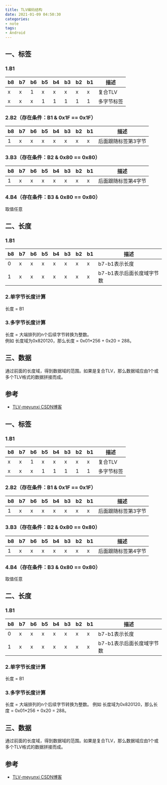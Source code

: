 ```yaml
---
title: TLV编码结构
date: 2021-01-09 04:50:30 
categories: 
- note
tags: 
- Android
---
```


<h2>一、标签</h2>
<h3>1.B1</h3>
<table role=\"table\">
<thead>
<tr>
<th>b8</th>
<th>b7</th>
<th>b6</th>
<th>b5</th>
<th>b4</th>
<th>b3</th>
<th>b2</th>
<th>b1</th>
<th>描述</th>
</tr>
</thead>
<tbody>
<tr>
<td>x</td>
<td>x</td>
<td>1</td>
<td>x</td>
<td>x</td>
<td>x</td>
<td>x</td>
<td>x</td>
<td>复合TLV</td>
</tr>
<tr>
<td>x</td>
<td>x</td>
<td>x</td>
<td>1</td>
<td>1</td>
<td>1</td>
<td>1</td>
<td>1</td>
<td>多字节标签</td>
</tr>
</tbody>
</table>
<h3>2.B2（存在条件：B1 &amp; 0x1F == 0x1F）</h3>
<table role=\"table\">
<thead>
<tr>
<th>b8</th>
<th>b7</th>
<th>b6</th>
<th>b5</th>
<th>b4</th>
<th>b3</th>
<th>b2</th>
<th>b1</th>
<th>描述</th>
</tr>
</thead>
<tbody>
<tr>
<td>1</td>
<td>x</td>
<td>x</td>
<td>x</td>
<td>x</td>
<td>x</td>
<td>x</td>
<td>x</td>
<td>后面跟随标签第3字节</td>
</tr>
</tbody>
</table>
<h3>3.B3（存在条件：B2 &amp; 0x80 == 0x80）</h3>
<table role=\"table\">
<thead>
<tr>
<th>b8</th>
<th>b7</th>
<th>b6</th>
<th>b5</th>
<th>b4</th>
<th>b3</th>
<th>b2</th>
<th>b1</th>
<th>描述</th>
</tr>
</thead>
<tbody>
<tr>
<td>1</td>
<td>x</td>
<td>x</td>
<td>x</td>
<td>x</td>
<td>x</td>
<td>x</td>
<td>x</td>
<td>后面跟随标签第4字节</td>
</tr>
</tbody>
</table>
<h3>4.B4（存在条件：B3 &amp; 0x80 == 0x80）</h3>
<p>取值任意</p>
<h2>二、长度</h2>
<h3>1.B1</h3>
<table role=\"table\">
<thead>
<tr>
<th>b8</th>
<th>b7</th>
<th>b6</th>
<th>b5</th>
<th>b4</th>
<th>b3</th>
<th>b2</th>
<th>b1</th>
<th>描述</th>
</tr>
</thead>
<tbody>
<tr>
<td>0</td>
<td>x</td>
<td>x</td>
<td>x</td>
<td>x</td>
<td>x</td>
<td>x</td>
<td>x</td>
<td>b7-b1表示长度</td>
</tr>
<tr>
<td>1</td>
<td>x</td>
<td>x</td>
<td>x</td>
<td>x</td>
<td>x</td>
<td>x</td>
<td>x</td>
<td>b7-b1表示后面长度域字节数</td>
</tr>
</tbody>
</table>
<h3>2.单字节长度计算</h3>
<p>长度 = B1</p>
<h3>3.多字节长度计算</h3>
<p>长度 = 大端排列的n个后续字节转换为整数。<br>
例如 长度域为0x820120，那么长度 = 0x01*256 + 0x20 = 288。</p>
<h2>三、数据</h2>
<p>通过前面的长度域，得到数据域的范围。如果是复合TLV，那么数据域应由1个或多个TLV格式的数据拼接而成。</p>
<h2>参考</h2>
<ul>
<li><a href=\"https://blog.csdn.net/meyunxi/article/details/102870585\" rel=\"nofollow\">TLV-meyunxi CSDN博客</a></li>
</ul>

## 一、标签

### 1.B1
| b8 | b7 | b6 | b5 | b4 | b3 | b2 | b1 | 描述 |
| --- | --- | --- | --- | --- | --- | --- | --- | --- |
| x | x | 1 | x | x | x | x | x | 复合TLV |
| x | x | x | 1 | 1 | 1 | 1 | 1 | 多字节标签 |

### 2.B2（存在条件：B1 & 0x1F == 0x1F）
| b8 | b7 | b6 | b5 | b4 | b3 | b2 | b1 | 描述 |
|  --- | --- | --- | --- | --- | --- | --- | --- | --- |
| 1 | x | x | x | x | x | x | x | 后面跟随标签第3字节 |

### 3.B3（存在条件：B2 & 0x80 == 0x80）
| b8 | b7 | b6 | b5 | b4 | b3 | b2 | b1 | 描述 |
| --- | --- | --- | --- | --- | --- | --- | --- | --- |
| 1 | x | x | x | x | x | x | x | 后面跟随标签第4字节 |

### 4.B4（存在条件：B3 & 0x80 == 0x80）
取值任意

## 二、长度

### 1.B1
| b8 | b7 | b6 | b5 | b4 | b3 | b2 | b1 | 描述 |
| --- | --- | --- | --- | --- | --- | --- | --- | --- |
| 0 | x | x | x | x | x | x | x | b7-b1表示长度 |
| 1 | x | x | x | x | x | x | x | b7-b1表示后面长度域字节数 |

### 2.单字节长度计算
长度 = B1

### 3.多字节长度计算
长度 = 大端排列的n个后续字节转换为整数。
例如 长度域为0x820120，那么长度 = 0x01*256 + 0x20 = 288。

## 三、数据
通过前面的长度域，得到数据域的范围。如果是复合TLV，那么数据域应由1个或多个TLV格式的数据拼接而成。

## 参考
 - [TLV-meyunxi CSDN博客](https://blog.csdn.net/meyunxi/article/details/102870585)